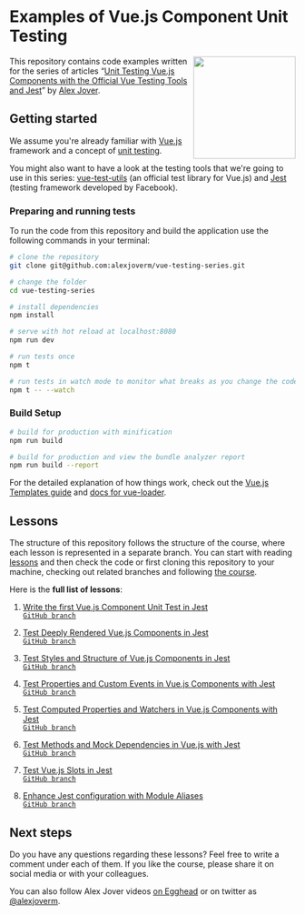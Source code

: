 # Examples of Vue.js Component Unit Testing

<a href="https://leanpub.com/testingvuejscomponentswithjest" alt="Test Vue.js components with Jest"><img align="right" width="180" src="https://alexjoverm.github.io/images/vuejest.jpg"></a>

This repository contains code examples written for the series of articles “[Unit Testing Vue.js Components with the Official Vue Testing Tools and Jest](https://leanpub.com/testingvuejscomponentswithjest)” by [Alex Jover](https://alexjoverm.github.io/about/).

## Getting started

We assume you're already familiar with [Vue.js](https://vuejs.org/) framework and a concept of [unit testing](https://en.wikipedia.org/wiki/Unit_testing).

You might also want to have a look at the testing tools that we're going to use in this series: [vue-test-utils](https://github.com/vuejs/vue-test-utils) (an official test library for Vue.js) and [Jest](https://facebook.github.io/jest/) (testing framework developed by Facebook).

### Preparing and running tests

To run the code from this repository and build the application use the following commands in your terminal:

``` bash
# clone the repository
git clone git@github.com:alexjoverm/vue-testing-series.git

# change the folder
cd vue-testing-series

# install dependencies
npm install

# serve with hot reload at localhost:8080
npm run dev

# run tests once
npm t

# run tests in watch mode to monitor what breaks as you change the code
npm t -- --watch
```

### Build Setup

``` bash
# build for production with minification
npm run build

# build for production and view the bundle analyzer report
npm run build --report
```

For the detailed explanation of how things work, check out the [Vue.js Templates guide](http://vuejs-templates.github.io/webpack/) and [docs for vue-loader](http://vuejs.github.io/vue-loader).

## Lessons

The structure of this repository follows the structure of the course, where each lesson is represented in a separate branch. You can start with reading [lessons](https://alexjoverm.github.io/series/Unit-Testing-Vue-js-Components-with-the-Official-Vue-Testing-Tools-and-Jest/) and then check the code or first cloning this repository to your machine, checking out related branches and following [the course](https://alexjoverm.github.io/series/Unit-Testing-Vue-js-Components-with-the-Official-Vue-Testing-Tools-and-Jest/).

Here is the **full list of lessons**:

1. [Write the first Vue.js Component Unit Test in Jest](https://alexjoverm.github.io/2017/08/21/Write-the-first-Vue-js-Component-Unit-Test-in-Jest/)<br>
   [`GitHub branch`](https://github.com/alexjoverm/vue-testing-series/tree/lesson-1)
   
1. [Test Deeply Rendered Vue.js Components in Jest](https://alexjoverm.github.io/2017/08/28/Test-Deeply-Rendered-Vue-js-Components-in-Jest/)<br>
   [`GitHub branch`](https://github.com/alexjoverm/vue-testing-series/tree/Test-fully-rendered-Vue-js-Components-in-Jest)

1. [Test Styles and Structure of Vue.js Components in Jest](https://alexjoverm.github.io/2017/09/04/Test-Styles-and-Structure-of-Vue-js-Components-in-Jest/)<br>
   [`GitHub branch`](https://github.com/alexjoverm/vue-testing-series/tree/Test-Styles-and-Structure-in-Vue-js-and-Jest)

1. [Test Properties and Custom Events in Vue.js Components with Jest](https://alexjoverm.github.io/2017/09/11/Test-Properties-and-Custom-Events-in-Vue-js-Components-with-Jest/)<br>
   [`GitHub branch`](https://github.com/alexjoverm/vue-testing-series/tree/Test-Properties-and-Custom-Events-in-Vue-js-Components-with-Jest)

1. [Test Computed Properties and Watchers in Vue.js Components with Jest](https://alexjoverm.github.io/2017/09/18/Test-Computed-Properties-and-Watchers-in-Vue-js-Components-with-Jest/)<br>
   [`GitHub branch`](https://github.com/alexjoverm/vue-testing-series/tree/Test-State-Computed-Properties-and-Methods-in-Vue-js-Components-with-Jest)

1. [Test Methods and Mock Dependencies in Vue.js with Jest](https://alexjoverm.github.io/2017/09/25/Test-Methods-and-Mock-Dependencies-in-Vue-js-with-Jest/)<br>
   [`GitHub branch`](https://github.com/alexjoverm/vue-testing-series/tree/Test-State-Computed-Properties-and-Methods-in-Vue-js-Components-with-Jest)

1. [Test Vue.js Slots in Jest](https://alexjoverm.github.io/2017/10/02/Test-Vue-js-Slots-in-Jest/)<br>
   [`GitHub branch`](https://github.com/alexjoverm/vue-testing-series/tree/test-slots)

1. [Enhance Jest configuration with Module Aliases](https://alexjoverm.github.io/2017/10/07/Enhance-Jest-configuration-with-Module-Aliases/)<br>
   [`GitHub branch`](https://github.com/alexjoverm/vue-testing-series/tree/Enhance-Jest-configuration-with-Module-Aliases)

## Next steps

Do you have any questions regarding these lessons? Feel free to write a comment under each of them. If you like the course, please share it on social media or with your colleagues.

You can also follow Alex Jover videos [on Egghead](https://egghead.io/instructors/alex-jover-morales) or on twitter as [@alexjoverm](https://twitter.com/alexjoverm).
